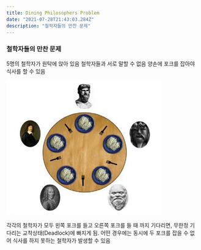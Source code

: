 ```yaml
---
title: Dining Philosophers Problem
date: "2021-07-28T21:43:03.284Z"
description: "철학자들의 만찬 문제"
---
```


### 철학자들의 만찬 문제

5명의 철학자가 원탁에 앉아 있음
철학자들과 서로 말할 수 없음
양손에 포크를 잡아야 식사를 할 수 있음

![din](dinPh.jpg)

각각의 철학자가 모두 왼쪽 포크를 들고 오른쪽 포크를 들 때 까지 기다리면, 무한정 기다리는 교착상태(Deadlock)에 빠지게 됨.
어떤 경우에는 동시에 두 포크를 잡을 수 없어 식사를 하지 못하는 철학자가 발생할 수 있음
